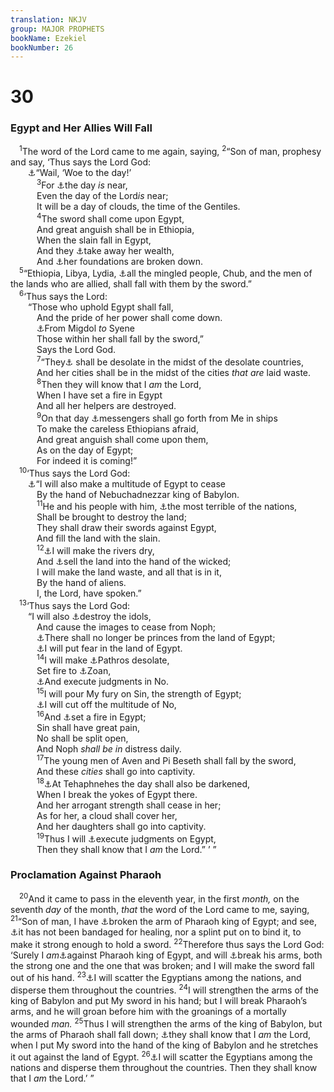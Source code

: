 ```yaml
---
translation: NKJV
group: MAJOR PROPHETS
bookName: Ezekiel 
bookNumber: 26
---
```


<div class="title"><h1>30</h1><h3>Egypt and Her Allies Will Fall</h3></div>
<span class="verse exe_30_1"> <sup>1</sup>The word of the Lord came to me again, saying, </span>
<span class="verse exe_30_2"><sup>2</sup>“Son of man, prophesy and say, ‘Thus says the Lord God:<br/>  <a data-toggle="tooltip" data-placement="bottom" title="Is. 13:6; 15:2; Ezek. 21:12; Joel 1:5, 11, 13">⚓</a>“Wail, ‘Woe to the day!’<br/></span>
<span class="verse exe_30_3">   <sup>3</sup>For <a data-toggle="tooltip" data-placement="bottom" title="Ezek. 7:7, 12; Joel 2:1; Obad. 15; Zeph. 1:7">⚓</a>the day <i>is</i> near,<br/>   Even the day of the Lord<i>is</i> near;<br/>   It will be a day of clouds, the time of the Gentiles.<br/></span>
<span class="verse exe_30_4">   <sup>4</sup>The sword shall come upon Egypt,<br/>   And great anguish shall be in Ethiopia,<br/>   When the slain fall in Egypt,<br/>   And they <a data-toggle="tooltip" data-placement="bottom" title="Ezek. 29:19">⚓</a>take away her wealth,<br/>   And <a data-toggle="tooltip" data-placement="bottom" title="Jer. 50:15">⚓</a>her foundations are broken down.<br/></span>
<span class="verse exe_30_5"> <sup>5</sup>“Ethiopia, Libya, Lydia, <a data-toggle="tooltip" data-placement="bottom" title="Jer. 25:20, 24">⚓</a>all the mingled people, Chub, and the men of the lands who are allied, shall fall with them by the sword.”<br/></span>
<span class="verse exe_30_6"> <sup>6</sup>‘Thus says the Lord:<br/>  “Those who uphold Egypt shall fall,<br/>   And the pride of her power shall come down.<br/>   <a data-toggle="tooltip" data-placement="bottom" title="Ezek. 29:10">⚓</a>From Migdol <i>to</i> Syene<br/>   Those within her shall fall by the sword,”<br/>   Says the Lord God.<br/></span>
<span class="verse exe_30_7">   <sup>7</sup>“They<a data-toggle="tooltip" data-placement="bottom" title="Jer. 25:18–26; Ezek. 29:12">⚓</a> shall be desolate in the midst of the desolate countries,<br/>   And her cities shall be in the midst of the cities <i>that</i> <i>are</i> laid waste.<br/></span>
<span class="verse exe_30_8">   <sup>8</sup>Then they will know that I <i>am</i> the Lord,<br/>   When I have set a fire in Egypt<br/>   And all her helpers are destroyed.<br/></span>
<span class="verse exe_30_9">   <sup>9</sup>On that day <a data-toggle="tooltip" data-placement="bottom" title="Is. 18:1, 2">⚓</a>messengers shall go forth from Me in ships<br/>   To make the careless Ethiopians afraid,<br/>   And great anguish shall come upon them,<br/>   As on the day of Egypt;<br/>   For indeed it is coming!”<br/></span>
<span class="verse exe_30_10"> <sup>10</sup>‘Thus says the Lord God:<br/>  <a data-toggle="tooltip" data-placement="bottom" title="Ezek. 29:19">⚓</a>“I will also make a multitude of Egypt to cease<br/>   By the hand of Nebuchadnezzar king of Babylon.<br/></span>
<span class="verse exe_30_11">   <sup>11</sup>He and his people with him, <a data-toggle="tooltip" data-placement="bottom" title="Ezek. 28:7; 31:12">⚓</a>the most terrible of the nations,<br/>   Shall be brought to destroy the land;<br/>   They shall draw their swords against Egypt,<br/>   And fill the land with the slain.<br/></span>
<span class="verse exe_30_12">   <sup>12</sup><a data-toggle="tooltip" data-placement="bottom" title="Is. 19:5, 6">⚓</a>I will make the rivers dry,<br/>   And <a data-toggle="tooltip" data-placement="bottom" title="Is. 19:4">⚓</a>sell the land into the hand of the wicked;<br/>   I will make the land waste, and all that is in it,<br/>   By the hand of aliens.<br/>   I, the Lord, have spoken.”<br/></span>
<span class="verse exe_30_13"> <sup>13</sup>‘Thus says the Lord God:<br/>  “I will also <a data-toggle="tooltip" data-placement="bottom" title="Is. 19:1; Jer. 43:12; 46:25; Zech. 13:2">⚓</a>destroy the idols,<br/>   And cause the images to cease from Noph;<br/>   <a data-toggle="tooltip" data-placement="bottom" title="Zech. 10:11">⚓</a>There shall no longer be princes from the land of Egypt;<br/>   <a data-toggle="tooltip" data-placement="bottom" title="Is. 19:16">⚓</a>I will put fear in the land of Egypt.<br/></span>
<span class="verse exe_30_14">   <sup>14</sup>I will make <a data-toggle="tooltip" data-placement="bottom" title="Is. 11:11; Jer. 44:1, 15; Ezek. 29:14">⚓</a>Pathros desolate,<br/>   Set fire to <a data-toggle="tooltip" data-placement="bottom" title="Ps. 78:12, 43; Is. 19:11, 13">⚓</a>Zoan,<br/>   <a data-toggle="tooltip" data-placement="bottom" title="Jer. 46:25; Ezek. 30:15, 16; Nah. 3:8–10">⚓</a>And execute judgments in No.<br/></span>
<span class="verse exe_30_15">   <sup>15</sup>I will pour My fury on Sin, the strength of Egypt;<br/>   <a data-toggle="tooltip" data-placement="bottom" title="Jer. 46:25">⚓</a>I will cut off the multitude of No,<br/></span>
<span class="verse exe_30_16">   <sup>16</sup>And <a data-toggle="tooltip" data-placement="bottom" title="Ezek. 30:8">⚓</a>set a fire in Egypt;<br/>   Sin shall have great pain,<br/>   No shall be split open,<br/>   And Noph <i>shall</i> <i>be</i> <i>in</i> distress daily.<br/></span>
<span class="verse exe_30_17">   <sup>17</sup>The young men of Aven and Pi Beseth shall fall by the sword,<br/>   And these <i>cities</i> shall go into captivity.<br/></span>
<span class="verse exe_30_18">   <sup>18</sup><a data-toggle="tooltip" data-placement="bottom" title="Jer. 2:16">⚓</a>At Tehaphnehes the day shall also be darkened,<br/>   When I break the yokes of Egypt there.<br/>   And her arrogant strength shall cease in her;<br/>   As for her, a cloud shall cover her,<br/>   And her daughters shall go into captivity.<br/></span>
<span class="verse exe_30_19">   <sup>19</sup>Thus I will <a data-toggle="tooltip" data-placement="bottom" title="(Ps. 9:16); Ezek. 5:8; 25:11">⚓</a>execute judgments on Egypt,<br/>   Then they shall know that I <i>am</i> the Lord.” ’ ”<br/></span>
<div class="title"><h3>Proclamation Against Pharaoh</h3></div>
<span class="verse exe_30_20"> <sup>20</sup>And it came to pass in the eleventh year, in the first <i>month,</i> on the seventh <i>day</i> of the month, <i>that</i> the word of the Lord came to me, saying, </span>
<span class="verse exe_30_21"><sup>21</sup>“Son of man, I have <a data-toggle="tooltip" data-placement="bottom" title="Jer. 48:25">⚓</a>broken the arm of Pharaoh king of Egypt; and see, <a data-toggle="tooltip" data-placement="bottom" title="Jer. 46:11">⚓</a>it has not been bandaged for healing, nor a splint put on to bind it, to make it strong enough to hold a sword. </span>
<span class="verse exe_30_22"><sup>22</sup>Therefore thus says the Lord God: ‘Surely I <i>am</i><a data-toggle="tooltip" data-placement="bottom" title="Jer. 46:25; Ezek. 29:3">⚓</a>against Pharaoh king of Egypt, and will <a data-toggle="tooltip" data-placement="bottom" title="Ps. 37:17">⚓</a>break his arms, both the strong one and the one that was broken; and I will make the sword fall out of his hand. </span>
<span class="verse exe_30_23"><sup>23</sup><a data-toggle="tooltip" data-placement="bottom" title="Ezek. 29:12; 30:17, 18, 26">⚓</a>I will scatter the Egyptians among the nations, and disperse them throughout the countries. </span>
<span class="verse exe_30_24"><sup>24</sup>I will strengthen the arms of the king of Babylon and put My sword in his hand; but I will break Pharaoh’s arms, and he will groan before him with the groanings of a mortally wounded <i>man.</i></span>
<span class="verse exe_30_25"><sup>25</sup>Thus I will strengthen the arms of the king of Babylon, but the arms of Pharaoh shall fall down; <a data-toggle="tooltip" data-placement="bottom" title="Ps. 9:16">⚓</a>they shall know that I <i>am</i> the Lord, when I put My sword into the hand of the king of Babylon and he stretches it out against the land of Egypt. </span>
<span class="verse exe_30_26"><sup>26</sup><a data-toggle="tooltip" data-placement="bottom" title="Ezek. 29:12">⚓</a>I will scatter the Egyptians among the nations and disperse them throughout the countries. Then they shall know that I <i>am</i> the Lord.’ ”<br/></span>

